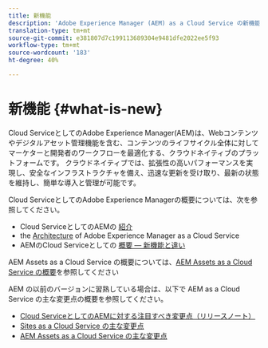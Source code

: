 ```yaml
---
title: 新機能
description: 'Adobe Experience Manager (AEM) as a Cloud Service の新機能。 '
translation-type: tm+mt
source-git-commit: e381807d7c199113689304e9481dfe2022ee5f93
workflow-type: tm+mt
source-wordcount: '183'
ht-degree: 40%

---
```



# 新機能 {#what-is-new}

<!-- For the pre-release of Adobe Experience Manager (AEM) as a Cloud Service everything is new. -->

Cloud ServiceとしてのAdobe Experience Manager(AEM)は、Webコンテンツやデジタルアセット管理機能を含む、コンテンツのライフサイクル全体に対してマーケターと開発者のワークフローを最適化する、クラウドネイティブのプラットフォームです。 クラウドネイティブでは、拡張性の高いパフォーマンスを実現し、安全なインフラストラクチャを備え、迅速な更新を受け取り、最新の状態を維持し、簡単な導入と管理が可能です。

Cloud ServiceとしてのAdobe Experience Managerの概要については、次を参照してください。
* Cloud ServiceとしてのAEMの [紹介](/help/overview/introduction.md)
* the [Architecture](/help/core-concepts/architecture.md) of Adobe Experience Manager as a Cloud Service
* AEMのCloud Serviceとしての [概要 — 新機能と違い](/help/overview/what-is-new-and-different.md)

<!-- Please link to introduction or what's new of Sites. -->

AEM Assets as a Cloud Service の概要については、[AEM Assets as a Cloud Service の概要](/help/assets/overview.md)を参照してください

AEM の以前のバージョンに習熟している場合は、以下で AEM as a Cloud Service の主な変更点の概要を参照してください。

* [Cloud ServiceとしてのAEMに対する注目すべき変更点（リリースノート）](/help/release-notes/aem-cloud-changes.md)
* [ Sites as a Cloud Service の主な変更点](/help/sites-cloud/sites-cloud-changes.md)
* [AEM Assets as a Cloud Service の主な変更点](/help/assets/assets-cloud-changes.md)
